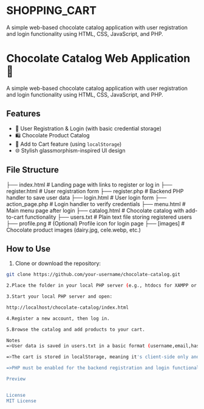 # SHOPPING_CART
A simple web-based chocolate catalog application with user registration and login functionality using HTML, CSS, JavaScript, and PHP.

# Chocolate Catalog Web Application 🍫

A simple web-based chocolate catalog application with user registration and login functionality using HTML, CSS, JavaScript, and PHP.

## Features

- 🔐 User Registration & Login (with basic credential storage)
- 🛍️ Chocolate Product Catalog
- 🛒 Add to Cart feature (using `localStorage`)
- 🌐 Stylish glassmorphism-inspired UI design

## File Structure
├── index.html # Landing page with links to register or log in
├── register.html # User registration form
├── register.php # Backend PHP handler to save user data
├── login.html # User login form
├── action_page.php # Login handler to verify credentials
├── menu.html # Main menu page after login
├── catalog.html # Chocolate catalog with add-to-cart functionality
├── users.txt # Plain text file storing registered users
├── profile.png # (Optional) Profile icon for login page
├── [images] # Chocolate product images (dairy.jpg, cele.webp, etc.)

## How to Use

1. Clone or download the repository:

```bash
git clone https://github.com/your-username/chocolate-catalog.git

2.Place the folder in your local PHP server (e.g., htdocs for XAMPP or www for WAMP).

3.Start your local PHP server and open:

http://localhost/chocolate-catalog/index.html

4.Register a new account, then log in.

5.Browse the catalog and add products to your cart.

Notes
=>User data is saved in users.txt in a basic format (username,email,hashed-password). This is for learning purposes only and not secure for production.

=>The cart is stored in localStorage, meaning it's client-side only and resets per browser/device.

=>PHP must be enabled for the backend registration and login functionality to work.

Preview


License
MIT License

